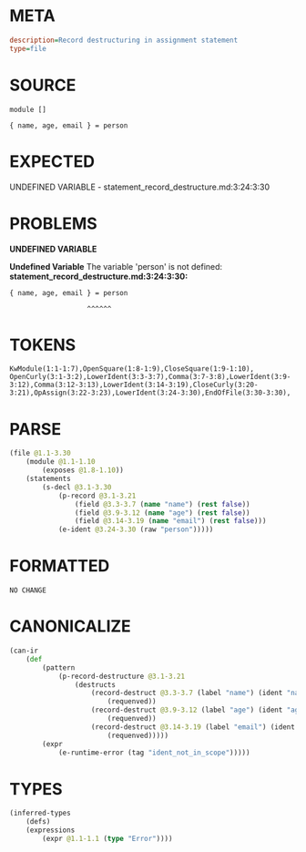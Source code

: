 # META
~~~ini
description=Record destructuring in assignment statement
type=file
~~~
# SOURCE
~~~roc
module []

{ name, age, email } = person
~~~
# EXPECTED
UNDEFINED VARIABLE - statement_record_destructure.md:3:24:3:30
# PROBLEMS
**UNDEFINED VARIABLE**

**Undefined Variable**
The variable 'person' is not defined:
**statement_record_destructure.md:3:24:3:30:**
```roc
{ name, age, email } = person
```
                       ^^^^^^


# TOKENS
~~~zig
KwModule(1:1-1:7),OpenSquare(1:8-1:9),CloseSquare(1:9-1:10),
OpenCurly(3:1-3:2),LowerIdent(3:3-3:7),Comma(3:7-3:8),LowerIdent(3:9-3:12),Comma(3:12-3:13),LowerIdent(3:14-3:19),CloseCurly(3:20-3:21),OpAssign(3:22-3:23),LowerIdent(3:24-3:30),EndOfFile(3:30-3:30),
~~~
# PARSE
~~~clojure
(file @1.1-3.30
	(module @1.1-1.10
		(exposes @1.8-1.10))
	(statements
		(s-decl @3.1-3.30
			(p-record @3.1-3.21
				(field @3.3-3.7 (name "name") (rest false))
				(field @3.9-3.12 (name "age") (rest false))
				(field @3.14-3.19 (name "email") (rest false)))
			(e-ident @3.24-3.30 (raw "person")))))
~~~
# FORMATTED
~~~roc
NO CHANGE
~~~
# CANONICALIZE
~~~clojure
(can-ir
	(def
		(pattern
			(p-record-destructure @3.1-3.21
				(destructs
					(record-destruct @3.3-3.7 (label "name") (ident "name")
						(requenved))
					(record-destruct @3.9-3.12 (label "age") (ident "age")
						(requenved))
					(record-destruct @3.14-3.19 (label "email") (ident "email")
						(requenved)))))
		(expr
			(e-runtime-error (tag "ident_not_in_scope")))))
~~~
# TYPES
~~~clojure
(inferred-types
	(defs)
	(expressions
		(expr @1.1-1.1 (type "Error"))))
~~~
